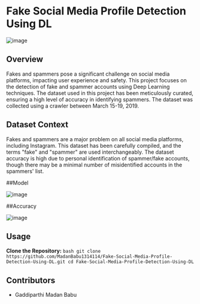 # Fake Social Media Profile Detection Using DL

![image](https://github.com/MadanBabu1314114/Fake-Social-Media-Profile-Detection-Using-DL/assets/123216438/a7577251-4cd1-45b4-a940-b2c16040cfc9)


## Overview

Fakes and spammers pose a significant challenge on social media platforms, impacting user experience and safety. This project focuses on the detection of fake and spammer accounts using Deep Learning techniques. The dataset used in this project has been meticulously curated, ensuring a high level of accuracy in identifying spammers. The dataset was collected using a crawler between March 15-19, 2019.


## Dataset Context

Fakes and spammers are a major problem on all social media platforms, including Instagram. This dataset has been carefully compiled, and the terms "fake" and "spammer" are used interchangeably. The dataset accuracy is high due to personal identification of spammer/fake accounts, though there may be a minimal number of misidentified accounts in the spammers' list.

##Model

![image](https://github.com/MadanBabu1314114/Fake-Social-Media-Profile-Detection-Using-DL/assets/123216438/0ecfe08e-38d0-446e-8400-0d56810dca9c)


##Accuracy

![image](https://github.com/MadanBabu1314114/Fake-Social-Media-Profile-Detection-Using-DL/assets/123216438/30a8e3d3-7618-4f8a-822a-8001683cd9f1)


## Usage

 **Clone the Repository:**
    ```bash
    git clone https://github.com/MadanBabu1314114/Fake-Social-Media-Profile-Detection-Using-DL.git
    cd Fake-Social-Media-Profile-Detection-Using-DL
    ```

## Contributors

-  Gaddiparthi Madan Babu

